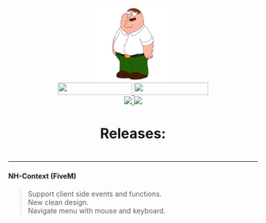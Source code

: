<div id="header" align="center">
  <img src="/Media/Main.jpg" width="150px"/>
  <div id="badges">
    <a href="https://discord.com/invite/bS6bpgmY5C">
      <img src="https://img.shields.io/discord/975679626435252245?color=%234d5bf1&label=Discord&style=for-the-badge" height="25px" width="150px"/>
    </a>
    <a href="https://github.com/laursenx">
      <img src="https://komarev.com/ghpvc/?username=laursenx&style=for-the-badge&color=blue" height="25px" width="150px"/>
    </a>
  </div>
  <div id="badges">
    <a href="your-youtube-URL">
      <img src="https://img.shields.io/badge/YouTube-red?style=for-the-badge&logo=youtube&logoColor=white" width="100px"/>
    </a>
    <a href="your-twitter-URL">
      <img src="https://img.shields.io/badge/Twitter-blue?style=for-the-badge&logo=twitter&logoColor=white" width="100px"/>
    </a>
  </div>
  <h1>Releases:<h1/>
</div>

---

#### NH-Context (FiveM)
> Support client side events and functions. <br>
> New clean design. <br>
> Navigate menu with mouse and keyboard. <br>
